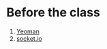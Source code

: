 # Before the class

1. [Yeoman](http://www.sitepoint.com/kickstart-your-angularjs-development-with-yeoman-grunt-and-bower/)
2. [socket.io ](http://socket.io)